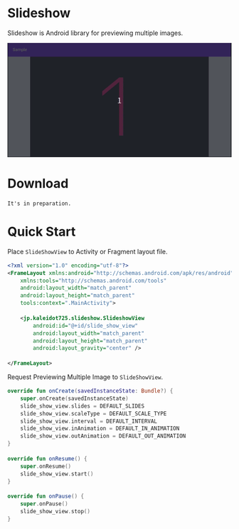 # Slideshow
Slideshow is Android library for previewing multiple images.

![](./sample.gif)

# Download

```
It's in preparation.
```

# Quick Start

Place `SlideShowView` to Activity or Fragment layout file.

```xml
<?xml version="1.0" encoding="utf-8"?>
<FrameLayout xmlns:android="http://schemas.android.com/apk/res/android"
    xmlns:tools="http://schemas.android.com/tools"
    android:layout_width="match_parent"
    android:layout_height="match_parent"
    tools:context=".MainActivity">

    <jp.kaleidot725.slideshow.SlideshowView
        android:id="@+id/slide_show_view"
        android:layout_width="match_parent"
        android:layout_height="match_parent"
        android:layout_gravity="center" />

</FrameLayout>
```

Request Previewing Multiple Image to `SlideShowView`.

```kotlin
override fun onCreate(savedInstanceState: Bundle?) {
    super.onCreate(savedInstanceState)
    slide_show_view.slides = DEFAULT_SLIDES
    slide_show_view.scaleType = DEFAULT_SCALE_TYPE
    slide_show_view.interval = DEFAULT_INTERVAL
    slide_show_view.inAnimation = DEFAULT_IN_ANIMATION
    slide_show_view.outAnimation = DEFAULT_OUT_ANIMATION
}

override fun onResume() {
    super.onResume()
    slide_show_view.start()
}

override fun onPause() {
    super.onPause()
    slide_show_view.stop()
}
```

